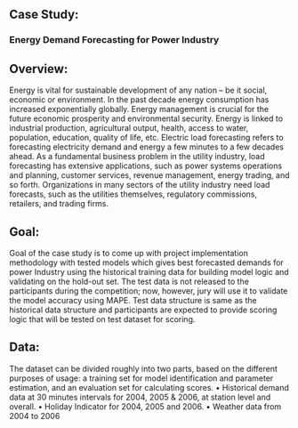 ## Case Study:
### Energy Demand Forecasting for Power Industry
## Overview:
Energy is vital for sustainable development of any nation – be it social, economic or environment. In the past decade energy consumption has increased exponentially globally. Energy management is crucial for the future economic prosperity and environmental security. Energy is linked to industrial production, agricultural output, health, access to water, population, education, quality of life, etc. 
Electric load forecasting refers to forecasting electricity demand and energy a few minutes to a few decades ahead. As a fundamental business problem in the utility industry, load forecasting has extensive applications, such as power systems operations and planning, customer services, revenue management, energy trading, and so forth. Organizations in many sectors of the utility industry need load forecasts, such as the utilities themselves, regulatory commissions, retailers, and trading firms.  
## Goal:
Goal of the case study is to come up with project implementation methodology with tested models which gives best forecasted demands for power Industry using the historical training data for building model logic and validating on the hold-out set.
The test data is not released to the participants during the competition; now, however, jury will use it to validate the model accuracy using MAPE. Test data structure is same as the historical data structure and participants are expected to provide scoring logic that will be tested on test dataset for scoring.
## Data: 
The dataset can be divided roughly into two parts, based on the different purposes of usage: a training set for model identification and parameter estimation, and an evaluation set for calculating scores. 
    • Historical demand data at 30 minutes intervals for 2004, 2005 & 2006, at station level and overall.
    • Holiday Indicator for 2004, 2005 and 2006.
    • Weather data from 2004 to 2006 
